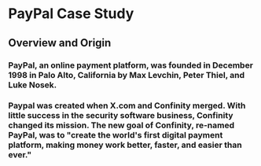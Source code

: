 # PayPal Case Study
## Overview and Origin
### PayPal, an online payment platform, was founded in December 1998 in Palo Alto, California by Max Levchin, Peter Thiel, and Luke Nosek. 
### Paypal was created when X.com and Confinity merged. With little success in the security software business, Confinity changed its mission. The new goal of Confinity, re-named PayPal, was to "create the world's first digital payment platform, making money work better, faster, and easier than ever." 